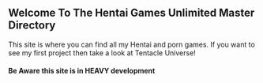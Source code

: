## Welcome To The Hentai Games Unlimited Master Directory

This site is where you can find all my Hentai and porn games. If you want to see my first project then take a look at Tentacle Universe!

#### Be Aware this site is in HEAVY development
